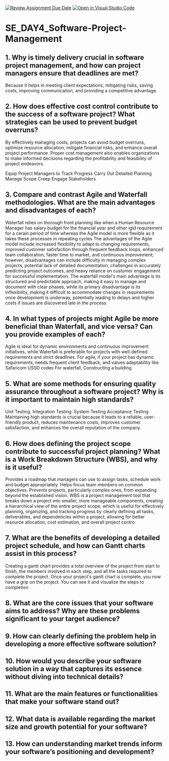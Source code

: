 [![Review Assignment Due Date](https://classroom.github.com/assets/deadline-readme-button-22041afd0340ce965d47ae6ef1cefeee28c7c493a6346c4f15d667ab976d596c.svg)](https://classroom.github.com/a/9pw6JKcu)
[![Open in Visual Studio Code](https://classroom.github.com/assets/open-in-vscode-2e0aaae1b6195c2367325f4f02e2d04e9abb55f0b24a779b69b11b9e10269abc.svg)](https://classroom.github.com/online_ide?assignment_repo_id=18462045&assignment_repo_type=AssignmentRepo)
# SE_DAY4_Software-Project-Management
## 1. Why is timely delivery crucial in software project management, and how can project managers ensure that deadlines are met?
Because it helps in meeting client expectations, mitigating risks, saving costs, improving communication, and providing a competitive advantage.

## 2. How does effective cost control contribute to the success of a software project? What strategies can be used to prevent budget overruns?
By effectively managing costs, projects can avoid budget overruns, optimize resource allocation, mitigate financial risks, and enhance overall project performance. Proper cost management also enables organizations to make informed decisions regarding the profitability and feasibility of project endeavors.

 Equip Project Managers to Track Progress
 Carry Out Detailed Planning
 Manage Scope Creep
 Engage Stakeholders

## 3. Compare and contrast Agile and Waterfall methodologies. What are the main advantages and disadvantages of each?
Waterfall relies on thorough front planning like when a Human Resource Manager has salary budget for the financial year and other igid requirement for a cerain period of time whereas the Agile model is more flexible as it takes these processes in repeating cycles 
The advantages of the Agile model include increased flexibility to adapt to changing requirements, improved customer satisfaction through frequent feedback loops, enhanced team collaboration, faster time to market, and continuous improvement; however, disadvantages can include difficulty in managing complex projects, potential lack of detailed documentation, challenges in accurately predicting project outcomes, and heavy reliance on customer engagement for successful implementation. 
The waterfall model's main advantage is its structured and predictable approach, making it easy to manage and document with clear phases, while its primary disadvantage is its inflexibility, making it difficult to accommodate changes in requirements once development is underway, potentially leading to delays and higher costs if issues are discovered late in the process

## 4. In what types of projects might Agile be more beneficial than Waterfall, and vice versa? Can you provide examples of each?
Agile is ideal for dynamic environments and continuous improvement initiatives, while Waterfall is preferable for projects with well-defined requirements and strict deadlines.
For agile, if your project has dynamic requirements, needs frequent client feedback, and values adaptability like Safaricom USSD codes
For waterfall, Constructing a building


## 5. What are some methods for ensuring quality assurance throughout a software project? Why is it important to maintain high standards?
Unit Testing. 
Integration Testing. 
System Testing
Acceptance Testing
Maintaining high standards is crucial because it leads to a reliable, user-friendly product, reduces maintenance costs, improves customer satisfaction, and enhances the overall reputation of the company. 

## 6. How does defining the project scope contribute to successful project planning? What is a Work Breakdown Structure (WBS), and why is it useful?
Provides a roadmap that managers can use to assign tasks, schedule work and budget appropriately. Helps focus team members on common objectives. Prevents projects, particularly complex ones, from expanding beyond the established vision. 
WBS is a project management tool that breaks down a project into smaller, more manageable components, creating a hierarchical view of the entire project scope, which is useful for effectively planning, organizing, and tracking progress by clearly defining all tasks, deliverables, and dependencies within a project, allowing for better resource allocation, cost estimation, and overall project contro


## 7. What are the benefits of developing a detailed project schedule, and how can Gantt charts assist in this process?
Creating a gantt chart provides a total overview of the project from start to finish, the members involved in each step, and all the tasks required to complete the project. Once your project's gantt chart is complete, you now have a grip on the project. You can see it and visualize the steps to completion

## 8. What are the core issues that your software aims to address? Why are these problems significant to your target audience?



## 9. How can clearly defining the problem help in developing a more effective software solution?
## 10. How would you describe your software solution in a way that captures its essence without diving into technical details?
## 11. What are the main features or functionalities that make your software stand out?
## 12. What data is available regarding the market size and growth potential for your software?
## 13. How can understanding market trends inform your software’s positioning and development?
